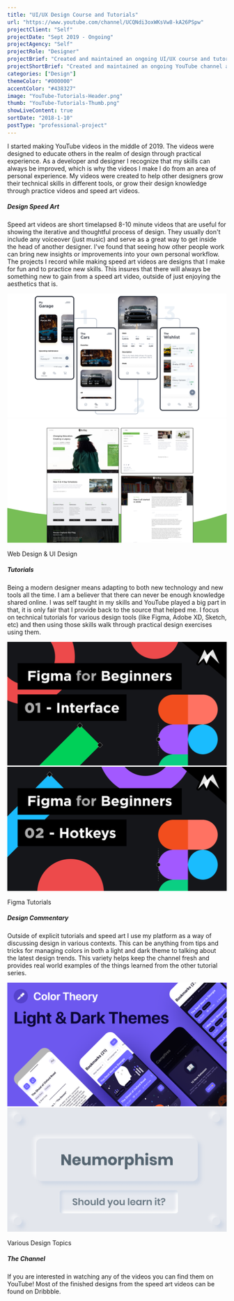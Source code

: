 ```yaml
---
title: "UI/UX Design Course and Tutorials"
url: "https://www.youtube.com/channel/UCQNdi3oxWKsVw8-kA26PSpw"
projectClient: "Self"
projectDate: "Sept 2019 - Ongoing"
projectAgency: "Self"
projectRole: "Designer"
projectBrief: "Created and maintained an ongoing UI/UX course and tutorial based YouTube channel with a focus in teaching others design based concepts. Showed new concepts to others through building foundational ideas and then implementing those skills in 'design practice' videos. Demonstrated various ways of design thinking via speed art videos where graphic design and user interfaces (web and mobile) were created."
projectShortBrief: "Created and maintained an ongoing YouTube channel and UI/UX course with a focus in teaching others design based concepts."
categories: ["Design"]
themeColor: "#000000"
accentColor: "#438327"
image: "YouTube-Tutorials-Header.png"
thumb: "YouTube-Tutorials-Thumb.png"
showLiveContent: true
sortDate: "2018-1-10"
postType: "professional-project"
---
```

I started making YouTube videos in the middle of 2019. The videos were designed to educate others in the realm of design through practical experience. As a developer and designer I recognize that my skills can always be improved, which is why the videos I make I do from an area of personal experience. My videos were created to help other designers grow their technical skills in different tools, or grow their design knowledge through practice videos and speed art videos.

##### Design Speed Art
Speed art videos are short timelapsed 8-10 minute videos that are useful for showing the iterative and thoughtful process of design. They usually don't include any voiceover (just music) and serve as a great way to get inside the head of another designer. I've found that seeing how other people work can bring new insights or improvements into your own personal workflow. The projects I record while making speed art videos are designs that I make for fun and to practice new skills. This insures that there will always be something new to gain from a speed art video, outside of just enjoying the aesthetics that is.

<div class="photo-grid-container">
<div class="photo-grid">
<img src="mygarage-mobile.png" />
<img src="privateschool-web.png"/></div>
</div>
<p class="photo-grid-subtitle">Web Design & UI Design</p>

##### Tutorials
Being a modern designer means adapting to both new technology and new tools all the time. I am a believer that there can never be enough knowledge shared online. I was self taught in my skills and YouTube played a big part in that, it is only fair that I provide back to the source that helped me. I focus on technical tutorials for various design tools (like Figma, Adobe XD, Sketch, etc) and then using those skills walk through practical design exercises using them.

<div class="photo-grid-container">
<div class="photo-grid">
<img src="figma-01.png" />
<img src="figma-02.png"/></div>
</div>
<p class="photo-grid-subtitle">Figma Tutorials</p>

##### Design Commentary
Outside of explicit tutorials and speed art I use my platform as a way of discussing design in various contexts. This can be anything from tips and tricks for managing colors in both a light and dark theme to talking about the latest design trends. This variety helps keep the channel fresh and provides real world examples of the things learned from the other tutorial series.

<div class="photo-grid-container">
<div class="photo-grid">
<img src="design-01.png" />
<img src="design-02.png"/></div>
</div>
<p class="photo-grid-subtitle">Various Design Topics</p>

##### The Channel
If you are interested in watching any of the videos you can find them on YouTube! Most of the finished designs from the speed art videos can be found on Dribbble.


